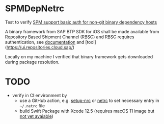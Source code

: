 # SPMDepNetrc

Test to verify [SPM support basic auth for non-git binary dependency hosts](https://forums.swift.org/t/spm-support-basic-auth-for-non-git-binary-dependency-hosts/37878)

A binary framework from SAP BTP SDK for iOS shall be made available from Repository Based Shipment Channel (RBSC) and RBSC requires authentication, see [documentation](https://help.sap.com/viewer/0a64be17478d4f5ba45d14ab62b0d74c/Cloud/en-US/7e83dfc309834942b441fc2106c5b7f5.html) and [tool]
(https://ui.repositories.cloud.sap/)

Locally on my machine I verified that binary framework gets downloaded during package resolution.

# TODO
- verify in CI environment by
  - use a GitHub action, e.g. [setup-nrc](https://github.com/marketplace/actions/setup-netrc) or [netrc](https://github.com/extractions/netrc) to set necessary entry in `~/.netrc` file
  - build Swift Package with Xcode 12.5 (requires macOS 11 image but [not yet avaiable](https://github.com/actions/virtual-environments/issues/2486))
